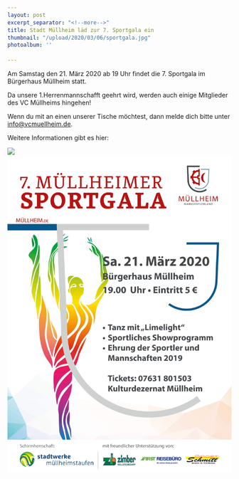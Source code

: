 ```yaml
---
layout: post
excerpt_separator: "<!--more-->"
title: Stadt Müllheim läd zur 7. Sportgala ein
thumbnail: "/upload/2020/03/06/sportgala.jpg"
photoalbum: ''

---
```

Am Samstag den 21. März 2020 ab 19 Uhr findet die 7. Sportgala im Bürgerhaus Müllheim statt.

Da unsere 1.Herrenmannschafft  geehrt wird, werden auch einige Mitglieder des VC Müllheims hingehen!

Wenn du mit an einen unserer Tische möchtest, dann melde dich bitte unter [info@vcmuellheim.de](mailto:info@vcmuellheim.de).
<!--more-->
Weitere Informationen gibt es hier:

<a href="/upload/2020/03/06/Einladung_zur_7.Müllheimer_Sportgala_21.03.2020.pdf"><img src="/upload/2020/03/06/Einladung_zur_7.Müllheimer_Sportgala_21.03.2020.jpg" style="height:300px;width:auto"></a> <a href="/upload/2020/03/06/Plakat_Sportgala_2020.pdf" style="height:300px;width:auto"><img src="/upload/2020/03/06/Plakat_Sportgala_2020.jpg"></a>
